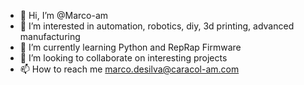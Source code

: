 - 👋 Hi, I’m @Marco-am
- 👀 I’m interested in automation, robotics, diy, 3d printing, advanced manufacturing   
- 🌱 I’m currently learning Python and RepRap Firmware  
- 💞️ I’m looking to collaborate on interesting projects
- 📫 How to reach me marco.desilva@caracol-am.com

<!---
Marco-am/Marco-am is a ✨ special ✨ repository because its `README.md` (this file) appears on your GitHub profile.
You can click the Preview link to take a look at your changes.
--->

